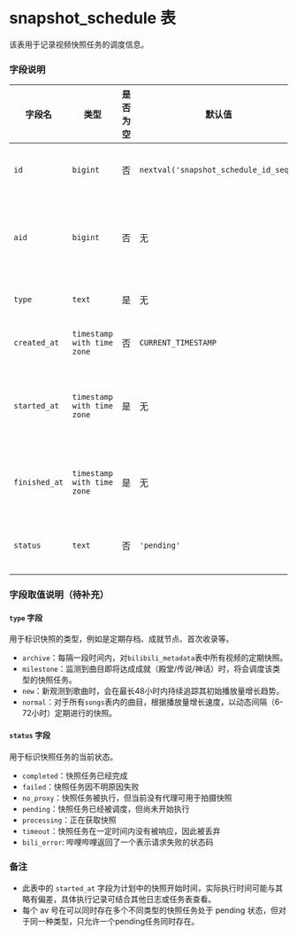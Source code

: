 # snapshot\_schedule 表

该表用于记录视频快照任务的调度信息。

### 字段说明

| 字段名           | 类型                         | 是否为空 | 默认值                                   | 描述           |
| ------------- | -------------------------- | ---- | ------------------------------------- | ------------ |
| `id`          | `bigint`                   | 否    | `nextval('snapshot_schedule_id_seq')` | 主键，自增ID      |
| `aid`         | `bigint`                   | 否    | 无                                     | 哔哩哔哩视频的 AV 号 |
| `type`        | `text`                     | 是    | 无                                     | 快照类型。        |
| `created_at`  | `timestamp with time zone` | 否    | `CURRENT_TIMESTAMP`                   | 记录创建时间       |
| `started_at`  | `timestamp with time zone` | 是    | 无                                     | 计划开始拍摄快照的时间  |
| `finished_at` | `timestamp with time zone` | 是    | 无                                     | 快照任务完成的时间    |
| `status`      | `text`                     | 否    | `'pending'`                           | 快照任务状态。      |

### 字段取值说明（待补充）

#### `type` 字段

用于标识快照的类型，例如是定期存档、成就节点、首次收录等。

* `archive`：每隔一段时间内，对`bilibili_metadata`表中所有视频的定期快照。
* `milestone`：监测到曲目即将达成成就（殿堂/传说/神话）时，将会调度该类型的快照任务。
* `new`：新观测到歌曲时，会在最长48小时内持续追踪其初始播放量增长趋势。
* `normal`：对于所有`songs`表内的曲目，根据播放量增长速度，以动态间隔（6-72小时）定期进行的快照。

#### `status` 字段

用于标识快照任务的当前状态。

* `completed`：快照任务已经完成
* `failed`：快照任务因不明原因失败
* `no_proxy`：快照任务被执行，但当前没有代理可用于拍摄快照
* `pending`：快照任务已经被调度，但尚未开始执行
* `processing`：正在获取快照
* `timeout`：快照任务在一定时间内没有被响应，因此被丢弃
* `bili_error`: 哔哩哔哩返回了一个表示请求失败的状态码

### 备注

* 此表中的 `started_at` 字段为计划中的快照开始时间，实际执行时间可能与其略有偏差，具体执行记录可结合其他日志或任务表查看。
* 每个 av 号在可以同时存在多个不同类型的快照任务处于 pending 状态，但对于同一种类型，只允许一个pending任务同时存在。
